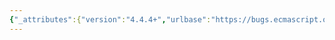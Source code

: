 ```yaml
---
{"_attributes":{"version":"4.4.4+","urlbase":"https://bugs.ecmascript.org/","maintainer":"dherman@mozilla.com"},"bug":{"bug_id":1774,"creation_ts":"2013-08-13 08:52:00 -0700","short_desc":"15.12.3: Typo \"an\" -> \"a\" and wrong font","delta_ts":"2013-08-23 08:23:14 -0700","product":"Draft for 6th Edition","component":"editorial issue","version":"Rev 16: July 15, 2013 Draft","rep_platform":"All","op_sys":"All","bug_status":"RESOLVED","resolution":"FIXED","priority":"Normal","bug_severity":"normal","everconfirmed":true,"reporter":{"uid":"andrebargull","name":"André Bargull"},"assigned_to":{"uid":"allen","name":"Allen Wirfs-Brock"},"long_desc":[{"commentid":4872,"comment_count":0,"who":{"uid":"andrebargull","name":"André Bargull"},"bug_when":"2013-08-13 08:52:51 -0700","thetext":"15.12.3, NOTE 1:\n\n- change comment \"This must throw an TypeError.\" to \"This must throw a TypeError.\"\n\n\n15.12.3, NOTE 2:\n\n- change font style from bold to regular for 2nd \"false\" in fourth list entry"},{"commentid":4887,"comment_count":1,"who":{"uid":"allen","name":"Allen Wirfs-Brock"},"bug_when":"2013-08-14 15:41:58 -0700","thetext":"fixed in rev17 editor's  draft\n\nfor note two, I made the fixed pitched versions of null, true, and false all be bold, which is our normal convention."},{"commentid":5150,"comment_count":2,"who":{"uid":"allen","name":"Allen Wirfs-Brock"},"bug_when":"2013-08-23 08:23:14 -0700","thetext":"fixed in rev17, August 23, 2013 draft"}]}}
---
```

